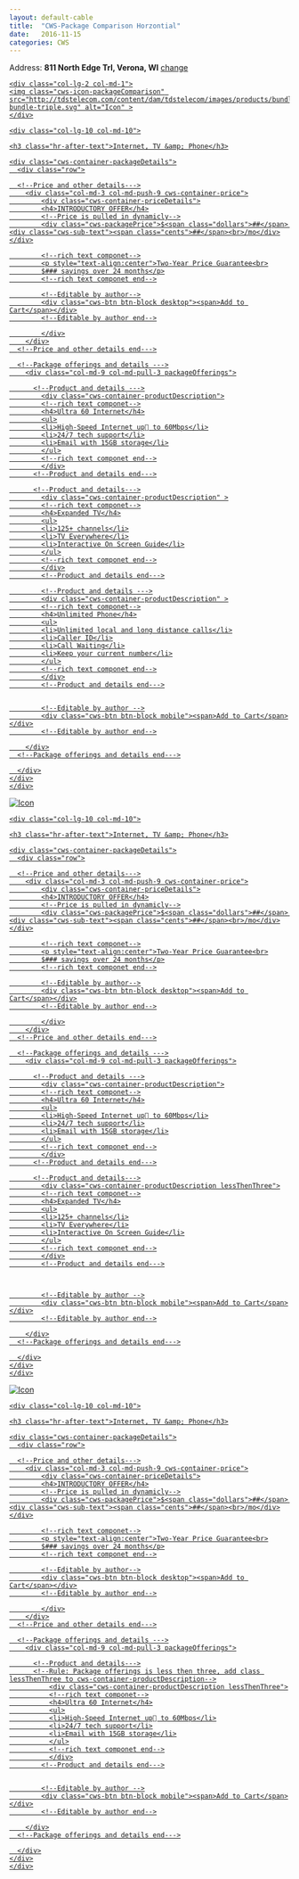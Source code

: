 ```yaml
---
layout: default-cable
title:  "CWS-Package Comparison Horzontial"
date:   2016-11-15
categories: CWS
---
```


<!--user name or address bar -->
<!--Not part of the componet -->
<div class="container shopperId">
  <div class="row" >
    <div>Address: <strong>811 North Edge Trl, Verona, WI</strong> <a href="#">change</a></div>
  </div>
</div>
<!--Not part of the componet -->
<!--user name or address bar end-->

<!--container for package sections-->
<div class="cws-packages container">
<div class="row">

<!--CWS Horzontial Package --->
<section class="col-xs-12 col-sm-6 col-md-12 col-lg-12">

<!--If you want the whole section to link opening tag  --->
<a href="http://hellotds.com/"><span class="linkOverlay"></span>
  <!--If you want the whole section to link opening tag end--->

<div class="row">

    <div class="col-lg-2 col-md-1">
    <img class="cws-icon-packageComparison" src="http://tdstelecom.com/content/dam/tdstelecom/images/products/bundles/icon-bundle-triple.svg" alt="Icon" >
    </div>

    <div class="col-lg-10 col-md-10">
  <!--Package name--->
    <h3 class="hr-after-text">Internet, TV &amp; Phone</h3>
  <!--Package name end--->

    <div class="cws-container-packageDetails">
      <div class="row">

      <!--Price and other details--->
        <div class="col-md-3 col-md-push-9 cws-container-price">
            <div class="cws-container-priceDetails">
            <h4>INTRODUCTORY OFFER</h4>
            <!--Price is pulled in dynamicly-->
            <div class="cws-packagePrice">$<span class="dollars">##</span> <div class="cws-sub-text"><span class="cents">##</span><br>/mo</div></div>

            <!--rich text componet-->
            <p style="text-align:center">Two-Year Price Guarantee<br>
            $### savings over 24 months</p>
            <!--rich text componet end-->

            <!--Editable by author-->
            <div class="cws-btn btn-block desktop"><span>Add to Cart</span></div>
            <!--Editable by author end-->

            </div>
        </div>
      <!--Price and other details end--->

      <!--Package offerings and details --->
        <div class="col-md-9 col-md-pull-3 packageOfferings">

          <!--Product and details --->
            <div class="cws-container-productDescription">
            <!--rich text componet-->
            <h4>Ultra 60 Internet</h4>
            <ul>
            <li>High-Speed Internet up to 60Mbps</li>
            <li>24/7 tech support</li>
            <li>Email with 15GB storage</li>
            </ul>
            <!--rich text componet end-->
            </div>
          <!--Product and details end--->

          <!--Product and details--->
            <div class="cws-container-productDescription" >
            <!--rich text componet-->
            <h4>Expanded TV</h4>
            <ul>
            <li>125+ channels</li>
            <li>TV Everywhere</li>
            <li>Interactive On Screen Guide</li>
            </ul>
            <!--rich text componet end-->
            </div>
            <!--Product and details end--->

            <!--Product and details --->
            <div class="cws-container-productDescription" >
            <!--rich text componet-->
            <h4>Unlimited Phone</h4>
            <ul>
            <li>Unlimited local and long distance calls</li>
            <li>Caller ID</li>
            <li>Call Waiting</li>
            <li>Keep your current number</li>
            </ul>
            <!--rich text componet end-->
            </div>
            <!--Product and details end--->


            <!--Editable by author -->
            <div class="cws-btn btn-block mobile"><span>Add to Cart</span></div>
            <!--Editable by author end-->

        </div>
      <!--Package offerings and details end--->

      </div>
    </div>
    </div>
</div>

<!--If you want the whole section to link closing tag--->
</a>
<!--If you want the whole section to link closing tag end--->
</section>
<!--CWS Horzontial Package end --->


<!--CWS Horzontial Package --->
<section class="col-xs-12 col-sm-6 col-md-12 col-lg-12">

<!--If you want the whole section to link opening tag  --->
<a href="http://hellotds.com/"><span class="linkOverlay"></span>
  <!--If you want the whole section to link opening tag end--->

<div class="row">
    <div class="col-lg-2 col-md-1">
    <img class="cws-icon-packageComparison" src="http://tdstelecom.com/content/dam/tdstelecom/images/products/bundles/icon-bundle-triple.svg" alt="Icon" >
    </div>

    <div class="col-lg-10 col-md-10">
  <!--Package name--->
    <h3 class="hr-after-text">Internet, TV &amp; Phone</h3>
  <!--Package name end--->

    <div class="cws-container-packageDetails">
      <div class="row">

      <!--Price and other details--->
        <div class="col-md-3 col-md-push-9 cws-container-price">
            <div class="cws-container-priceDetails">
            <h4>INTRODUCTORY OFFER</h4>
            <!--Price is pulled in dynamicly-->
            <div class="cws-packagePrice">$<span class="dollars">##</span> <div class="cws-sub-text"><span class="cents">##</span><br>/mo</div></div>

            <!--rich text componet-->
            <p style="text-align:center">Two-Year Price Guarantee<br>
            $### savings over 24 months</p>
            <!--rich text componet end-->

            <!--Editable by author-->
            <div class="cws-btn btn-block desktop"><span>Add to Cart</span></div>
            <!--Editable by author end-->

            </div>
        </div>
      <!--Price and other details end--->

      <!--Package offerings and details --->
        <div class="col-md-9 col-md-pull-3 packageOfferings">

          <!--Product and details --->
            <div class="cws-container-productDescription">
            <!--rich text componet-->
            <h4>Ultra 60 Internet</h4>
            <ul>
            <li>High-Speed Internet up to 60Mbps</li>
            <li>24/7 tech support</li>
            <li>Email with 15GB storage</li>
            </ul>
            <!--rich text componet end-->
            </div>
          <!--Product and details end--->

          <!--Product and details--->
            <div class="cws-container-productDescription lessThenThree">
            <!--rich text componet-->
            <h4>Expanded TV</h4>
            <ul>
            <li>125+ channels</li>
            <li>TV Everywhere</li>
            <li>Interactive On Screen Guide</li>
            </ul>
            <!--rich text componet end-->
            </div>
            <!--Product and details end--->



            <!--Editable by author -->
            <div class="cws-btn btn-block mobile"><span>Add to Cart</span></div>
            <!--Editable by author end-->

        </div>
      <!--Package offerings and details end--->

      </div>
    </div>
    </div>
</div>

<!--If you want the whole section to link closing tag--->
</a>
<!--If you want the whole section to link closing tag end--->
</section>
<!--CWS Horzontial Package end --->




<!--Rule: Place this after every 2 sections -->
<div class="clearfix visible-sm-block"></div>
<!--Rule: Place this after every 2 sections end-->




<!--CWS Horzontial Package --->
<section class="col-xs-12 col-sm-6 col-md-12 col-lg-12">

<!--If you want the whole section to link opening tag  --->
<a href="http://hellotds.com/"><span class="linkOverlay"></span>
  <!--If you want the whole section to link opening tag end--->

<div class="row">
    <div class="col-lg-2 col-md-1">
    <img class="cws-icon-packageComparison" src="http://tdstelecom.com/content/dam/tdstelecom/images/products/bundles/icon-bundle-triple.svg" alt="Icon" >
    </div>

    <div class="col-lg-10 col-md-10">
  <!--Package name--->
    <h3 class="hr-after-text">Internet, TV &amp; Phone</h3>
  <!--Package name end--->

    <div class="cws-container-packageDetails">
      <div class="row">

      <!--Price and other details--->
        <div class="col-md-3 col-md-push-9 cws-container-price">
            <div class="cws-container-priceDetails">
            <h4>INTRODUCTORY OFFER</h4>
            <!--Price is pulled in dynamicly-->
            <div class="cws-packagePrice">$<span class="dollars">##</span> <div class="cws-sub-text"><span class="cents">##</span><br>/mo</div></div>

            <!--rich text componet-->
            <p style="text-align:center">Two-Year Price Guarantee<br>
            $### savings over 24 months</p>
            <!--rich text componet end-->

            <!--Editable by author-->
            <div class="cws-btn btn-block desktop"><span>Add to Cart</span></div>
            <!--Editable by author end-->

            </div>
        </div>
      <!--Price and other details end--->

      <!--Package offerings and details --->
        <div class="col-md-9 col-md-pull-3 packageOfferings">

          <!--Product and details--->
          <!--Rule: Package offerings is less then three, add class lessThenThree to cws-container-productDescription-->
              <div class="cws-container-productDescription lessThenThree">
              <!--rich text componet-->
              <h4>Ultra 60 Internet</h4>
              <ul>
              <li>High-Speed Internet up to 60Mbps</li>
              <li>24/7 tech support</li>
              <li>Email with 15GB storage</li>
              </ul>
              <!--rich text componet end-->
              </div>
            <!--Product and details end--->


            <!--Editable by author -->
            <div class="cws-btn btn-block mobile"><span>Add to Cart</span></div>
            <!--Editable by author end-->

        </div>
      <!--Package offerings and details end--->

      </div>
    </div>
    </div>
</div>

<!--If you want the whole section to link closing tag--->
</a>
<!--If you want the whole section to link closing tag end--->
</section>
<!--CWS Horzontial Package end --->

</div>
</div>
<!--container for package sections end-->



<div style="height:50px"></div>
